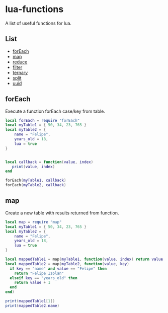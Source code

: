 # lua-functions
A list of useful functions for lua.
## List

* [forEach](#forEach)
* [map](#map)
* [reduce](#reduce)
* [filter](#filter)
* [ternary](#ternary)
* [split](#split)
* [uuid](#split)

<a name="forEach"></a>
## forEach
Execute a function forEach case/key from table.

```lua
local forEach = require "forEach"
local myTable1 = { 50, 34, 23, 765 }
local myTable2 = {
    name = "Felipe",
    years_old = 18,
    lua = true
}


local callback = function(value, index)
   print(value, index) 
end

forEach(myTable1, callback)
forEach(myTable2, callback)
```

<a name="map"></a>
## map
Create a new table with results returned from function.

```lua
local map = require "map"
local myTable1 = { 50, 34, 23, 765 }
local myTable2 = {
    name = "Felipe",
    years_old = 18,
    lua = true
}

local mappedTable1 = map(myTable1, function(value, index) return value + index end)
local mappedTable2 = map(myTable2, function(value, key)
  if key == "name" and value == "Felipe" then
    return "Felipe Izolan"
  elseif key == "years_old" then
    return value + 1
  end
end)

print(mappedTable1[1])
print(mappedTable2.name)
```
